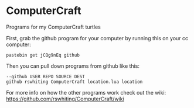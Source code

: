 ComputerCraft
=============

Programs for my ComputerCraft turtles

First, grab the github program for your computer by running this on your cc computer: 
```
pastebin get jCQg9nEq github
```

Then you can pull down programs from github like this: 
```
--github USER REPO SOURCE DEST 
github rswhiting ComputerCraft location.lua location
```

For more info on how the other programs work check out the wiki:
https://github.com/rswhiting/ComputerCraft/wiki
